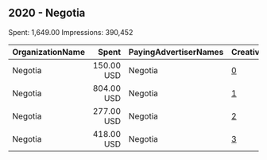 ## 2020 - Negotia 
Spent: 1,649.00
Impressions: 390,452

|OrganizationName|Spent|PayingAdvertiserNames|CreativeUrls|Impressions|Genders|AgeBrackets|CountryCodes|BillingAddresses|CandidateBallotInformation|
|:---|---:|:---|:---|---:|:---|:---|:---|:---|:---|
|Negotia|150.00 USD|Negotia|[0](https://www.snap.com/political-ads/asset/5144fad29f11979043ef379008875e13ea332296d140db280ad9c89f26bd6ef1?mediaType=mp4)|142,334|||norway|NO||
|Negotia|804.00 USD|Negotia|[1](https://www.snap.com/political-ads/asset/fd03a2776717948a8adf2da13535d0534c2d40aab3c1e07dae0ce910194ffa57?mediaType=mp4)|96,860||22+|norway|NO|Negotia|
|Negotia|277.00 USD|Negotia|[2](https://www.snap.com/political-ads/asset/f59cc9ef9d336bd02b0fcf31cde4fc127915503aba5afaeafc81fa32f34e3856?mediaType=mp4)|80,675||22+|norway|NO|Negotia|
|Negotia|418.00 USD|Negotia|[3](https://www.snap.com/political-ads/asset/f304383de208a0ab2de970934cd86e17d588427333c007341e0ca4733aad4dcb?mediaType=mp4)|70,583||22+|norway|NO|Negotia|
